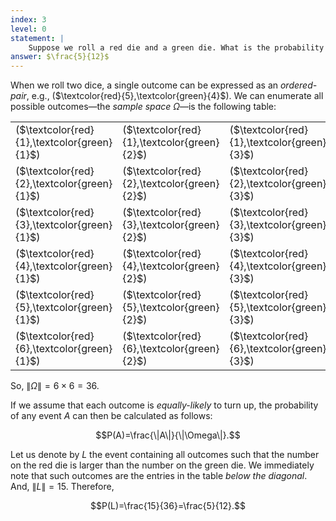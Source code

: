```yaml
---
index: 3
level: 0
statement: |
    Suppose we roll a red die and a green die. What is the probability that the number on the red die is larger than the number on the green die?
answer: $\frac{5}{12}$
---
```

When we roll two dice, a single outcome can be expressed as an *ordered-pair*,
e.g., ($\textcolor{red}{5},\textcolor{green}{4}$). We can enumerate all
possible outcomes—the *sample space* $\Omega$—is the following table:
  
| | | | | | |  
|---|---|---|---|---|---|  
|($\textcolor{red}{1},\textcolor{green}{1}$)|($\textcolor{red}{1},\textcolor{green}{2}$)|($\textcolor{red}{1},\textcolor{green}{3}$)|($\textcolor{red}{1},\textcolor{green}{4}$)|($\textcolor{red}{1},\textcolor{green}{5}$)|($\textcolor{red}{1},\textcolor{green}{6}$)|    
|($\textcolor{red}{2},\textcolor{green}{1}$)|($\textcolor{red}{2},\textcolor{green}{2}$)|($\textcolor{red}{2},\textcolor{green}{3}$)|($\textcolor{red}{2},\textcolor{green}{4}$)|($\textcolor{red}{2},\textcolor{green}{5}$)|($\textcolor{red}{2},\textcolor{green}{6}$)|
|($\textcolor{red}{3},\textcolor{green}{1}$)|($\textcolor{red}{3},\textcolor{green}{2}$)|($\textcolor{red}{3},\textcolor{green}{3}$)|($\textcolor{red}{3},\textcolor{green}{4}$)|($\textcolor{red}{3},\textcolor{green}{5}$)|($\textcolor{red}{3},\textcolor{green}{6}$)|
|($\textcolor{red}{4},\textcolor{green}{1}$)|($\textcolor{red}{4},\textcolor{green}{2}$)|($\textcolor{red}{4},\textcolor{green}{3}$)|($\textcolor{red}{4},\textcolor{green}{4}$)|($\textcolor{red}{4},\textcolor{green}{5}$)|($\textcolor{red}{4},\textcolor{green}{6}$)|
|($\textcolor{red}{5},\textcolor{green}{1}$)|($\textcolor{red}{5},\textcolor{green}{2}$)|($\textcolor{red}{5},\textcolor{green}{3}$)|($\textcolor{red}{5},\textcolor{green}{4}$)|($\textcolor{red}{5},\textcolor{green}{5}$)|($\textcolor{red}{5},\textcolor{green}{6}$)|
|($\textcolor{red}{6},\textcolor{green}{1}$)|($\textcolor{red}{6},\textcolor{green}{2}$)|($\textcolor{red}{6},\textcolor{green}{3}$)|($\textcolor{red}{6},\textcolor{green}{4}$)|($\textcolor{red}{6},\textcolor{green}{5}$)|($\textcolor{red}{6},\textcolor{green}{6}$)|
 
So, $\|\Omega\|=6\times6=36$. 

If we assume that each outcome is *equally-likely* to turn up, the probability
of any event $A$ can then be calculated as follows:

$$P(A)=\frac{\|A\|}{\|\Omega\|}.$$

Let us denote by $L$ the event containing all outcomes such that the number on the red die is larger than the number on the green die. We immediately note that such outcomes are the entries in the table *below the diagonal*. And,
$\|L\|=15$. Therefore, 

$$P(L)=\frac{15}{36}=\frac{5}{12}.$$
